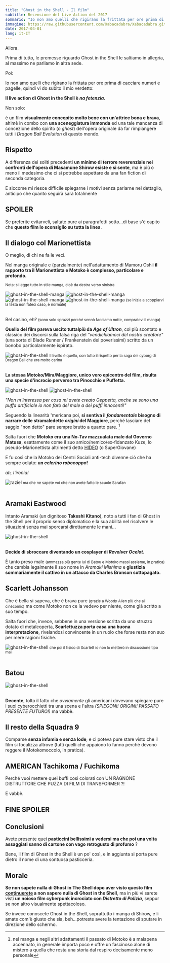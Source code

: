 ```yaml
---
title: "Ghost in the Shell - Il film"
subtitle: Recensione del Live Action del 2017
sommario: "Io non amo quelli che rigirano la frittata per ore prima di cacciare numeri e pagelle, quindi vi do subito il mio verdetto: Il live action di Ghost in the Shell è na fetenzia..."
immagine: https://raw.githubusercontent.com/Xabacadabra/Xabacadabra.github.io/master/images/ghost-in-the-shell-film-2017.jpg
date: 2017-04-01
lang: it-IT
---
```


Allora.

Prima di tutto, le premesse riguardo Ghost in the Shell le saltiamo in allegria, al massimo ne parliamo in altra sede.

Poi:

Io non amo quelli che rigirano la frittata per ore prima di cacciare numeri e pagelle, quindi vi do subito il mio verdetto:

<span itemprop="headline">**Il live action di Ghost in the Shell è _na fetenzia_.**</span>

Non solo:

è un film **visualmente concepito molto bene con un'attrice bona e brava**, ahimè in combo con **una sceneggiatura immonda** ed una tale mancanza di concezione dello spirito (o _ghost_) dell'opera originale da far rimpiangere tutti i _Dragon Ball Evolution_ di questo mondo.

## Rispetto

A differenza dei soliti precedenti **un minimo di terrore reverenziale nei confronti dell'opera di Masamune Shirow esiste e si sente**, ma è più o meno il medesimo che ci si potrebbe aspettare da una fan fiction di seconda categoria.

E siccome mi riesce difficile spiegarne i motivi senza parlarne nel dettaglio, anticipo che quanto seguirà sarà totalmente

## SPOILER

Se preferite evitarveli, saltate pure ai paragrafetti sotto...di base s'è capito che **questo film lo sconsiglio su tutta la linea**.

## Il dialogo col Marionettista

O meglio, di chi ne fa le veci.

Nel manga originale e (parzialmente) nell'adattamento di Mamoru Oshii **il rapporto tra il Marionettista e Motoko è complesso, particolare e profondo.**

<small>Nota: si legge tutto in stile manga, cioè da destra verso sinistra</small>

<img src="https://raw.githubusercontent.com/Xabacadabra/Xabacadabra.github.io/master/gallery/ghost-in-the-shell/ghost-in-the-shell-1.jpg" alt='ghost-in-the-shell-manga'>

<img src="https://raw.githubusercontent.com/Xabacadabra/Xabacadabra.github.io/master/gallery/ghost-in-the-shell/ghost-in-the-shell-2.jpg" alt='ghost-in-the-shell-manga'>

<img src="https://raw.githubusercontent.com/Xabacadabra/Xabacadabra.github.io/master/gallery/ghost-in-the-shell/ghost-in-the-shell-3.jpg" alt='ghost-in-the-shell-manga'>

<img src="https://raw.githubusercontent.com/Xabacadabra/Xabacadabra.github.io/master/gallery/ghost-in-the-shell/ghost-in-the-shell-4.jpg" alt='ghost-in-the-shell-manga'>
<small>(se inizia a scoppiarvi la testa non fateci caso, è normale)</small>
</br></br>

Bel casino, eh? <small>(sono solo sprazzi perché sennò facciamo notte, compratevi il manga)</small>

**Quello del film pareva uscito tuttalpiù da _Age of Ultron_**, col più scontato e classico dei discorsi sulla falsa riga del _"vendichiamoci del nostro creatore"_ (una sorta di Blade Runner / Frankenstein dei poverissimi) scritto da un bonobo particolarmente ispirato.

<img src="https://raw.githubusercontent.com/Xabacadabra/Xabacadabra.github.io/master/gallery/ghost-in-the-shell/c17-c18.jpg" alt='ghost-in-the-shell'>
<small>Il livello è quello, con tutto il rispetto per la saga dei cyborg di Dragon Ball che era molto carina</small>
</br></br>

**La stessa Motoko/Mira/Maggiore, unico vero epicentro del film, risulta una specie d'incrocio perverso tra Pinocchio e Puffetta.**

<img src="https://raw.githubusercontent.com/Xabacadabra/Xabacadabra.github.io/master/gallery/ghost-in-the-shell/puffetta.jpg" alt='ghost-in-the-shell'>

<img src="https://raw.githubusercontent.com/Xabacadabra/Xabacadabra.github.io/master/gallery/ghost-in-the-shell/geppetta.jpg" alt='ghost-in-the-shell'>

_"Non m'interessa per cosa mi avete creato Geppetta, anche se sono una puffa artificiale io non farò del male a dei puffi innocenti!"_

Seguendo la linearità 'mericana poi, **si sentiva il _fondamentale_ bisogno di narrare delle stramaledette _origini_ del Maggiore**, perché lasciare del saggio "non detto" pare sempre brutto a quanto pare. [^passato]

[^passato]: nel manga e negli altri adattamenti il passato di Motoko è a malapena accennato, in generale importa poco e offre un fascinoso alone di mistero a quella che resta una storia dal respiro decisamente meno personale

Salta fuori che **Motoko era una No-Tav mazzualata male dal Governo Matusa**, esattamente come il suo amico/nemico/ex-fidanzato Kuze, lo pseudo-Marionettista altrimenti detto [HIDEO](https://i.pinimg.com/originals/53/27/1a/53271a94795fa70f96881a0b7a3d0ad0.jpg) (o SuperGiovane)

E fu così che la Motoko dei Centri Sociali anti-tech divenne ciò che ha sempre odiato: **un _celerino robocoppo_!**

_ah, l'ironia!_

<img src="https://upload.wikimedia.org/wikipedia/it/7/77/Raziel.jpg" alt='raziel'>
<small>ma che ne sapete voi che non avete fatto le scuole Sarafan </small>
</br></br>

## Aramaki Eastwood

Intanto Aramaki (un dignitoso **Takeshi Kitano**), noto a tutti i fan di Ghost in the Shell per il proprio senso diplomatico e la sua abilità nel risolvere le situazioni senza mai sporcarsi direttamente le mani...

<img src="https://raw.githubusercontent.com/Xabacadabra/Xabacadabra.github.io/master/gallery/ghost-in-the-shell/aramaki.jpg" alt='ghost-in-the-shell'>
</br></br>

**Decide di sbroccare diventando un cosplayer di _Revolver Ocelot_.**

È tanto preso male <small>(ammazza più gente lui di Batou e Motoko messi assieme, in pratica)</small> che cambia legalmente il suo nome in _Aramaki Mishima_ e **giustizia sommariamente il cattivo in un attacco da Charles Bronson sottopagato.**

## Scarlett Johansson

Che è bella si sapeva, che è brava pure <small>(grazie a Woody Allen più che ai cinecomic)</small> ma come Motoko non ce la vedevo per niente, come già scritto a suo tempo.

Salta fuori che, invece, sebbene in una versione scritta da uno struzzo dotato di metalcoperta, **Scarlettuzza porta casa una buona interpretazione**, rivelandosi convincente in un ruolo che forse resta non suo per mere ragioni fisiche.

<img src="https://raw.githubusercontent.com/Xabacadabra/Xabacadabra.github.io/master/gallery/ghost-in-the-shell/scarlett-johansson.jpg" alt='ghost-in-the-shell'>
<small>che poi il fisico di Scarlett io non lo metterò in discussione tipo mai</small>
</br></br>

## Batou

<img src="https://raw.githubusercontent.com/Xabacadabra/Xabacadabra.github.io/master/gallery/ghost-in-the-shell/batou.jpg" alt='ghost-in-the-shell'>
</br></br>

**Decente**, tolto il fatto che _ovviamente_ gli americani dovevano spiegare pure i suoi cyberocchietti tra una scena e l'altra _(SPIEGONI! ORIGINI! PASSATO PRESENTE FUTURO!)_ ma vabbè.

## Il resto della Squadra 9

Comparse **senza infamia e senza lode**, e ci poteva pure stare visto che il film si focalizza altrove (tutti quelli che appaiono lo fanno perché devono reggere il Motokomoccolo, in pratica).

## AMERICAN Tachikoma / Fuchikoma

Perché vuoi mettere quei buffi cosi colorati con UN RAGNONE DISTRUTTORE CHE PUZZA DI FILM DI TRANSFORMER ?!

E vabbè.

## FINE SPOILER

## Conclusioni

Avete presente quei **pasticcini bellissimi a vedersi ma che poi una volta assaggiati sanno di cartone con vago retrogusto di profumo** ?

Bene, il film di Ghost in the Shell è un po' così, e in aggiunta si porta pure dietro il nome di una sontuosa pasticceria.

## Morale

**Se non sapete nulla di Ghost in The Shell dopo aver visto questo film <u>continuerete</u> a non sapere nulla di Ghost in the Shell**, ma in più vi sarete visti **un noioso film cyberpunk incrociato con _Distretto di Polizia_**, seppur se non altro visualmente spettacoloso.

Se invece conoscete Ghost in the Shell, soprattutto i manga di Shirow, e li amate com'è giusto che sia, beh...potreste avere la tentazione di sputare in direzione dello schermo.

